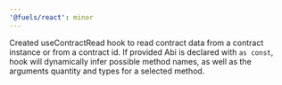 ```yaml
---
'@fuels/react': minor
---
```


Created useContractRead hook to read contract data from a contract instance or from a contract id. 
If provided Abi is declared with `as const`, hook will dynamically infer possible method names, as well as the arguments quantity and types for a selected method.
